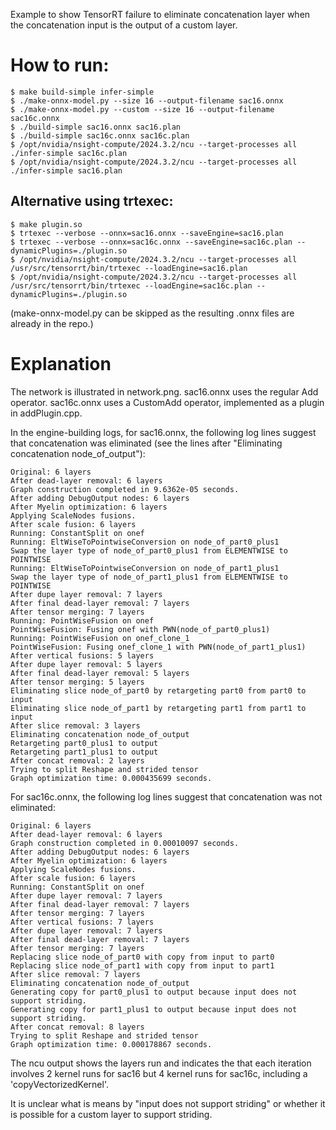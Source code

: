 Example to show TensorRT failure to eliminate concatenation layer when the concatenation input is the output of a custom layer.

# How to run:
```
$ make build-simple infer-simple
$ ./make-onnx-model.py --size 16 --output-filename sac16.onnx
$ ./make-onnx-model.py --custom --size 16 --output-filename sac16c.onnx
$ ./build-simple sac16.onnx sac16.plan
$ ./build-simple sac16c.onnx sac16c.plan
$ /opt/nvidia/nsight-compute/2024.3.2/ncu --target-processes all ./infer-simple sac16c.plan
$ /opt/nvidia/nsight-compute/2024.3.2/ncu --target-processes all ./infer-simple sac16.plan
```

## Alternative using trtexec:
```
$ make plugin.so
$ trtexec --verbose --onnx=sac16.onnx --saveEngine=sac16.plan
$ trtexec --verbose --onnx=sac16c.onnx --saveEngine=sac16c.plan --dynamicPlugins=./plugin.so
$ /opt/nvidia/nsight-compute/2024.3.2/ncu --target-processes all /usr/src/tensorrt/bin/trtexec --loadEngine=sac16.plan
$ /opt/nvidia/nsight-compute/2024.3.2/ncu --target-processes all /usr/src/tensorrt/bin/trtexec --loadEngine=sac16c.plan --dynamicPlugins=./plugin.so
```

(make-onnx-model.py can be skipped as the resulting .onnx files are already in the repo.)

# Explanation
The network is illustrated in network.png. sac16.onnx uses the regular Add operator. sac16c.onnx uses a CustomAdd operator, implemented as a plugin in addPlugin.cpp.

In the engine-building logs, for sac16.onnx, the following log lines suggest that concatenation was eliminated (see the lines after "Eliminating concatenation node_of_output"):
```
Original: 6 layers
After dead-layer removal: 6 layers
Graph construction completed in 9.6362e-05 seconds.
After adding DebugOutput nodes: 6 layers
After Myelin optimization: 6 layers
Applying ScaleNodes fusions.
After scale fusion: 6 layers
Running: ConstantSplit on onef
Running: EltWiseToPointwiseConversion on node_of_part0_plus1
Swap the layer type of node_of_part0_plus1 from ELEMENTWISE to POINTWISE
Running: EltWiseToPointwiseConversion on node_of_part1_plus1
Swap the layer type of node_of_part1_plus1 from ELEMENTWISE to POINTWISE
After dupe layer removal: 7 layers
After final dead-layer removal: 7 layers
After tensor merging: 7 layers
Running: PointWiseFusion on onef
PointWiseFusion: Fusing onef with PWN(node_of_part0_plus1)
Running: PointWiseFusion on onef_clone_1
PointWiseFusion: Fusing onef_clone_1 with PWN(node_of_part1_plus1)
After vertical fusions: 5 layers
After dupe layer removal: 5 layers
After final dead-layer removal: 5 layers
After tensor merging: 5 layers
Eliminating slice node_of_part0 by retargeting part0 from part0 to input
Eliminating slice node_of_part1 by retargeting part1 from part1 to input
After slice removal: 3 layers
Eliminating concatenation node_of_output
Retargeting part0_plus1 to output
Retargeting part1_plus1 to output
After concat removal: 2 layers
Trying to split Reshape and strided tensor
Graph optimization time: 0.000435699 seconds.
```

For sac16c.onnx, the following log lines suggest that concatenation was not eliminated:
```
Original: 6 layers
After dead-layer removal: 6 layers
Graph construction completed in 0.00010097 seconds.
After adding DebugOutput nodes: 6 layers
After Myelin optimization: 6 layers
Applying ScaleNodes fusions.
After scale fusion: 6 layers
Running: ConstantSplit on onef
After dupe layer removal: 7 layers
After final dead-layer removal: 7 layers
After tensor merging: 7 layers
After vertical fusions: 7 layers
After dupe layer removal: 7 layers
After final dead-layer removal: 7 layers
After tensor merging: 7 layers
Replacing slice node_of_part0 with copy from input to part0
Replacing slice node_of_part1 with copy from input to part1
After slice removal: 7 layers
Eliminating concatenation node_of_output
Generating copy for part0_plus1 to output because input does not support striding.
Generating copy for part1_plus1 to output because input does not support striding.
After concat removal: 8 layers
Trying to split Reshape and strided tensor
Graph optimization time: 0.000178867 seconds.
```

The ncu output shows the layers run and indicates the that each iteration involves 2 kernel runs for sac16 but 4 kernel runs for sac16c, including a 'copyVectorizedKernel'.

It is unclear what is means by "input does not support striding" or whether it is possible for a custom layer to support striding.
